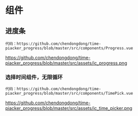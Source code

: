 # 组件

## 进度条
```
代码：https://github.com/chendongdong/time-piacker_progress/blob/master/src/components/Progress.vue
```
https://github.com/chendongdong/time-piacker_progress/blob/master/src/assets/ic_progress.png

### 选择时间组件，无限循环
```
代码：https://github.com/chendongdong/time-piacker_progress/blob/master/src/components/TimePick.vue
```
https://github.com/chendongdong/time-piacker_progress/blob/master/src/assets/ic_time_picker.png


